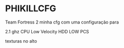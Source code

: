 # PHIKILLCFG

Team Fortress 2
minha cfg com uma configuração para

2.1 ghz CPU
Low Velocity HDD
LOW PCS

texturas no alto

